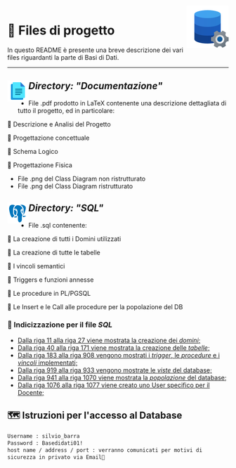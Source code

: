 <img src="icons8-configurazione-dati-96.png" align="right"/>  

# 📂 Files di progetto
In questo README è presente una breve descrizione dei vari files riguardanti la parte di Basi di Dati.

---


## *Directory: "Documentazione"*  <img src="icons8-documenti-48.png" align="left"/>    
- File .pdf prodotto in LaTeX contenente una descrizione dettagliata di tutto il progetto, ed in particolare:

📄 Descrizione e Analisi del Progetto

📄 Progettazione concettuale

📄 Schema Logico

📄 Progettazione Fisica

- File .png del Class Diagram non ristrutturato
- File .png del Class Diagram ristrutturato




## *Directory: "SQL"* <img src="icons8-postgreesql-48.png" align="left"/>  
- File .sql contenente:

📝 La creazione di tutti i Domini utilizzati

📝 La creazione di tutte le tabelle

📝 I vincoli semantici

📝 Triggers e funzioni annesse

📝 Le procedure in PL/PGSQL

📝 Le Insert e le Call alle procedure per la popolazione del DB

### 🧩 Indicizzazione per il file *SQL*
- [Dalla riga 11 alla riga 27 viene mostrata la creazione dei *domini*;](https://github.com/tosska/progetto_oobd/blob/main/Basi%20Di%20Dati/SQL/CreateTable.sql#L11)
- [Dalla riga 40 alla riga 171 viene mostrata la creazione delle *tabelle*;](https://github.com/tosska/progetto_oobd/blob/main/Basi%20Di%20Dati/SQL/CreateTable.sql#L40)
- [Dalla riga 183 alla riga 908 vengono mostrati i *trigger*, le *procedure* e  i *vincoli* implementati;](https://github.com/tosska/progetto_oobd/blob/main/Basi%20Di%20Dati/SQL/CreateTable.sql#L183)
- [Dalla riga 919 alla riga 933 vengono mostrate le *viste* del database;](https://github.com/tosska/progetto_oobd/blob/main/Basi%20Di%20Dati/SQL/CreateTable.sql#L919)
- [Dalla riga 941 alla riga 1070 viene mostrata la *popolazione* del database;](https://github.com/tosska/progetto_oobd/blob/main/Basi%20Di%20Dati/SQL/CreateTable.sql#L941)
- [Dalla riga 1076 alla riga 1077 viene creato uno User specifico per il Docente;](https://github.com/tosska/progetto_oobd/blob/main/Basi%20Di%20Dati/SQL/CreateTable.sql#L1076)

## 🗺 Istruzioni per l'accesso al Database 
```
Username : silvio_barra
Password : Basedidati01!
host name / address / port : verranno comunicati per motivi di sicurezza in privato via Email📩

```
